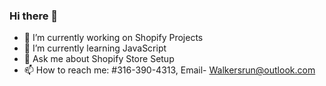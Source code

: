 ### Hi there 👋


- 🔭 I’m currently working on Shopify Projects
- 🌱 I’m currently learning JavaScript
- 💬 Ask me about Shopify Store Setup
- 📫 How to reach me: #316-390-4313, Email- Walkersrun@outlook.com

